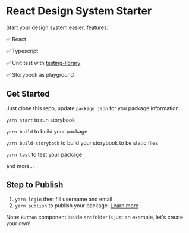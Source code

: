# React Design System Starter

Start your design system easier, features:

✅ React

✅ Typescript

✅ Unit test with [testing-library](https://testing-library.com/)

✅ Storybook as playground

## Get Started

Just clone this repo, update `package.json` for you package information.

`yarn start` to run storybook

`yarn build` to build your package

`yarn build-storybook` to build your storybook to be static files

`yarn test` to test your package

and more...

## Step to Publish

1. `yarn login` then fill username and email
2. `yarn publish` to publish your package. [Learn more](https://classic.yarnpkg.com/en/docs/cli/publish/)

Note: `Button` component inside `src` folder is just an example, let's create your own!
